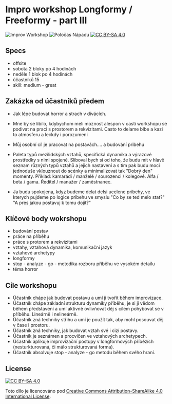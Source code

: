 # Impro workshop Longformy / Freeformy - part III
![Improv Workshop](https://img.shields.io/badge/Improv-Workshop-red) ![Poločas Nápadu](https://img.shields.io/badge/Poločas-Nápadu-green) [![CC BY-SA 4.0][cc-by-sa-shield]][cc-by-sa]


## Specs

- offsite
- sobota 2 bloky po 4 hodinách
- neděle 1 blok po 4 hodinách
- účastníků 15
- skill: medium - great

## Zakázka od účastníků předem

- Jak lépe budovat horror a strach v divácích.

- Mne by se libilo, kdybychom meli moznost alespon v casti workshopu se podivat na praci s prostorem a rekvizitami. Casto to delame blbe a kazi to atmosferu a leckdy i porozumeni

- Můj osobní cíl je pracovat na postavách.... a budování pribehu

- Paleta typů mezilidských vztahů, specifická dynamika a výrazové prostředky s nimi spojené.
Sliboval bych si od toho, že budu mít v hlavě seznam různých typů vztahů a jejich nastavení a s tím pak budu moci jednoduše vklouznout do scénky a minimalizovat tak "Dobrý den" momenty.
Příklad: kamarádi / manželé / sourozenci / kolegové. Alfa / beta / gama. Ředitel / manažer / zaměstnanec.

- Ja budu spokojena, kdyz budeme delat delsi ucelene pribehy, ve kterych pujdeme po logice pribehu ve smyslu "Co by se ted melo stat?" "A pres jakou postavuj k tomu dojit?"

## Klíčové body wokrshopu

- budování postav
- práce na příběhu
- práce s protorem a rekvizitami
- vztahy, vztahová dynamika, komunikační jazyk
- vztahové archetypy
- longformy
- stop - analyze - go - metodika rozboru příběhu ve vysokém detailu
- téma horror

## Cíle workshopu

- Účastník chápe jak budovat postavu a umí ji tvořit během improvizace.
- Účastník chápe základní strukturu dynamiky příběhu, je si ji vědom během představení a umí aktivně ovlivňovat děj s cílem pohybovat se v příběhu. Lineárně i nelineárně.
- Účastník zná techniky střihu a umí je použít tak, aby mohl posouvat děj v čase i prostoru.
- Účastník zná techniky, jak budovat vztah své i cizí postavy.
- Účastník je seznámen a procvičen ve vztahových archetypech.
- Účastník aplikuje improvizační postupy v longformových příbězích (nesturkturovaná, či málo strukturovaná forma).
- Účastník absolvuje stop - analyze - go metodu během svého hraní. 

## License
[![CC BY-SA 4.0][cc-by-sa-shield]][cc-by-sa]

Toto dílo je licencováno pod 
[Creative Commons Attribution-ShareAlike 4.0 International License][cc-by-sa].

[cc-by-sa]: http://creativecommons.org/licenses/by-sa/4.0/
[cc-by-sa-image]: https://licensebuttons.net/l/by-sa/4.0/88x31.png
[cc-by-sa-shield]: https://img.shields.io/badge/License-CC%20BY--SA%204.0-lightgrey.svg
